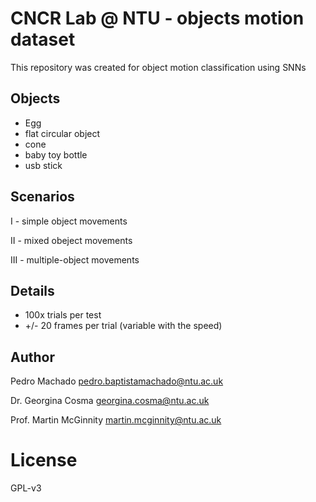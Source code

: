 # CNCR Lab @ NTU - objects motion dataset

This repository was created for object motion classification using SNNs

## Objects
* Egg
* flat circular object
* cone
* baby toy bottle
* usb stick

## Scenarios

I - simple object movements

II - mixed obeject movements

III - multiple-object movements


## Details
* 100x trials per test
* +/- 20 frames per trial (variable with the speed)

## Author

Pedro Machado <pedro.baptistamachado@ntu.ac.uk>

Dr. Georgina Cosma <georgina.cosma@ntu.ac.uk>

Prof. Martin McGinnity <martin.mcginnity@ntu.ac.uk>

# License

GPL-v3 
